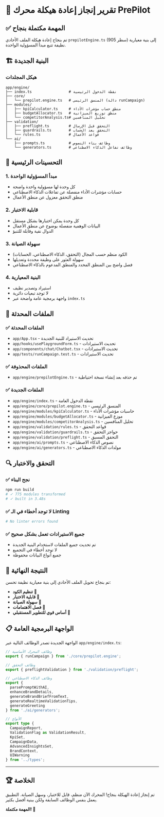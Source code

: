 # 🎉 تقرير إنجاز إعادة هيكلة محرك PrePilot

## ✅ المهمة مكتملة بنجاح

تم بنجاح إعادة هيكلة الملف الأحادي `prepilotEngine.ts` (905 سطر) إلى بنية معيارية نظيفة تتبع مبدأ المسؤولية الواحدة.

## 🏗️ البنية الجديدة

### هيكل المجلدات
```
app/engine/
├── index.ts                 # نقطة الدخول الرئيسية
├── core/
│   └── prepilot.engine.ts   # المنسق الرئيسي (دالة runCampaign)
├── modules/
│   ├── kpiCalculator.ts     # منطق حساب مؤشرات الأداء
│   ├── budgetAllocator.ts   # منطق توزيع الميزانية
│   └── competitorAnalysis.ts# تحليل المنافسين
├── validation/
│   ├── preflight.ts         # التحقق قبل الإرسال
│   ├── guardrails.ts        # التحقق بعد الحساب
│   └── rules.ts             # قواعد الأعمال
└── ai/
    ├── prompts.ts           # وظائف بناء النصوص
    └── generators.ts        # وظائف تفاعل الذكاء الاصطناعي
```

## 🔧 التحسينات الرئيسية

### 1. **مبدأ المسؤولية الواحدة**
- كل وحدة لها مسؤولية واحدة واضحة
- حسابات مؤشرات الأداء منفصلة عن تفاعلات الذكاء الاصطناعي
- منطق التحقق معزول عن منطق الأعمال

### 2. **قابلية الاختبار**
- كل وحدة يمكن اختبارها بشكل مستقل
- البيانات الوهمية منفصلة بوضوح عن منطق الأعمال
- الدوال نقية وقابلة للتنبؤ

### 3. **سهولة الصيانة**
- الكود منظم حسب المجال (التحقق، الذكاء الاصطناعي، الحسابات)
- سهولة العثور على وظيفة محددة وتعديلها
- فصل واضح بين المنطق المحدد والمنطق المدعوم بالذكاء الاصطناعي

### 4. **البنية المعيارية**
- استيراد وتصدير نظيف
- لا توجد تبعيات دائرية
- واجهة برمجية عامة واضحة عبر `index.ts`

## 📁 الملفات المحدثة

### ✅ الملفات المحدثة
- `app/App.tsx` - تحديث الاستيراد للبنية الجديدة
- `app/hooks/usePlaygroundForm.ts` - تحديث الاستيرادات
- `app/components/chat/Chatbot.tsx` - تحديث الاستيرادات
- `app/tests/runCampaign.test.ts` - تحديث الاستيرادات

### ✅ الملفات المحذوفة
- `app/engine/prepilotEngine.ts` - تم حذفه بعد إنشاء نسخة احتياطية

### ✅ الملفات الجديدة
- `app/engine/index.ts` - نقطة الدخول العامة
- `app/engine/core/prepilot.engine.ts` - المنسق الرئيسي
- `app/engine/modules/kpiCalculator.ts` - حاسبات مؤشرات الأداء
- `app/engine/modules/budgetAllocator.ts` - موزع الميزانية
- `app/engine/modules/competitorAnalysis.ts` - تحليل المنافسين
- `app/engine/validation/rules.ts` - قواعد التحقق
- `app/engine/validation/guardrails.ts` - حواجز التحقق
- `app/engine/validation/preflight.ts` - التحقق المسبق
- `app/engine/ai/prompts.ts` - نصوص الذكاء الاصطناعي
- `app/engine/ai/generators.ts` - مولدات الذكاء الاصطناعي

## 🔍 التحقق والاختبار

### ✅ نجح البناء
```bash
npm run build
# ✓ 775 modules transformed
# ✓ built in 3.48s
```

### ✅ لا توجد أخطاء في الـ Linting
```bash
# No linter errors found
```

### ✅ جميع الاستيرادات تعمل بشكل صحيح
- تم تحديث جميع الملفات لاستخدام البنية الجديدة
- لا توجد أخطاء في التجميع
- جميع أنواع البيانات محفوظة

## 🎯 النتيجة النهائية

تم بنجاح تحويل الملف الأحادي إلى بنية معيارية نظيفة تحسن:

- **تنظيم الكود** 📁
- **قابلية الاختبار** 🧪
- **سهولة الصيانة** 🔧
- **فصل الاهتمامات** 🎯
- **أساس قوي للتطوير المستقبلي** 🚀

## 📋 الواجهة البرمجية العامة

الواجهة الجديدة تصدر الوظائف التالية عبر `app/engine/index.ts`:

```typescript
// وظائف المحرك الأساسية
export { runCampaign } from './core/prepilot.engine';

// وظائف التحقق
export { preflightValidation } from './validation/preflight';

// وظائف الذكاء الاصطناعي
export { 
  parsePromptWithAI, 
  enhanceBrandDetails, 
  generateBrandBriefFromText,
  generateRealtimeValidationTips,
  generateGreeting 
} from './ai/generators';

// الأنواع
export type { 
  CampaignReport, 
  ValidationFlag as ValidationResult, 
  KpiSet,
  CampaignData,
  AdvancedInsightsSet,
  BrandContext,
  UIWarning
} from '../types';
```

---

## 🏆 الخلاصة

تم إنجاز إعادة الهيكلة بنجاح! المحرك الآن منظم، قابل للاختبار، وسهل الصيانة. التطبيق يعمل بنفس الوظائف السابقة ولكن ببنية أفضل بكثير.

**المهمة مكتملة! 🎉**
